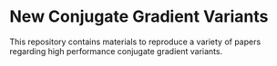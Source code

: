 # New Conjugate Gradient Variants

This repository contains materials to reproduce a variety of papers regarding high performance conjugate gradient variants.

